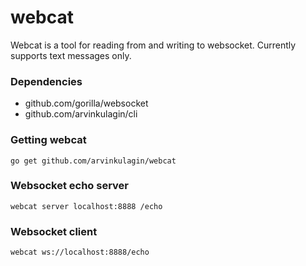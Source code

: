 # webcat
Webcat is a tool for reading from and writing to websocket. Currently supports text messages only.

### Dependencies
* github.com/gorilla/websocket
* github.com/arvinkulagin/cli

### Getting webcat
`go get github.com/arvinkulagin/webcat`

### Websocket echo server
`webcat server localhost:8888 /echo`

### Websocket client
`webcat ws://localhost:8888/echo`